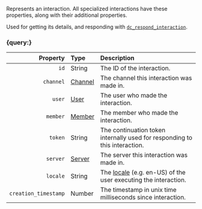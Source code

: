 Represents an interaction.
All specialized interactions have these properties, along with their additional properties.

Used for getting its details, and responding with
[`dc_respond_interaction`](/functions/interactions/respond-interaction.md).


### {query:}

|             Property | Type                          | Description                                                                                                             |
|---------------------:|:------------------------------|:------------------------------------------------------------------------------------------------------------------------|
|                 `id` | String                        | The ID of the interaction.                                                                                              |
|            `channel` | [Channel](/values/channel.md) | The channel this interaction was made in.                                                                               |
|               `user` | [User](/values/user.md)       | The user who made the interaction.                                                                                      |
|             `member` | [Member](/values/member.md)   | The member who made the interaction.                                                                                    |
|              `token` | String                        | The continuation token internally used for responding to this interaction.                                              |
|             `server` | [Server](/values/server.md)   | The server this interaction was made in.                                                                                |
|             `locale` | String                        | The [locale](https://discord.com/developers/docs/reference#locales) (e.g. en-US) of the user executing the interaction. |
| `creation_timestamp` | Number                        | The timestamp in unix time milliseconds since interaction.                                                              |